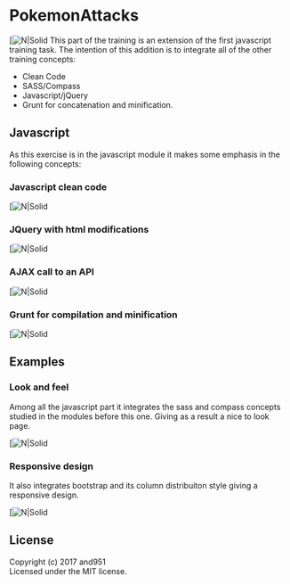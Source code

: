 # PokemonAttacks

[![N|Solid](http://raw.githubusercontent.com/and951/Akurey-Trainings/master/Javascript/PokemonAttacks/img/readmeImages/AkureyPokemon.png )
This part of the training is an extension of the first javascript training task. The intention of this addition is to integrate all of the other training concepts:

- Clean Code
- SASS/Compass
- Javascript/jQuery
- Grunt for concatenation and minification.


## Javascript

As this exercise is in the javascript module it makes some emphasis in the following concepts:

### Javascript clean code

[![N|Solid](http://raw.githubusercontent.com/and951/Akurey-Trainings/master/Javascript/PokemonAttacks/img/readmeImages/cleanCodePractice.png )

### JQuery with html modifications  

[![N|Solid](http://raw.githubusercontent.com/and951/Akurey-Trainings/master/Javascript/PokemonAttacks/img/readmeImages/jqueryWithModifications.png )

### AJAX call to an API  

[![N|Solid](http://raw.githubusercontent.com/and951/Akurey-Trainings/master/Javascript/PokemonAttacks/img/readmeImages/ajaxCall.png )

### Grunt for compilation and minification

[![N|Solid](http://raw.githubusercontent.com/and951/Akurey-Trainings/master/Javascript/PokemonAttacks/img/readmeImages/grunt.png )


## Examples

### Look and feel

Among all the javascript part it integrates the sass and compass concepts studied in the modules before this one.  Giving as a result a nice to look page.

[![N|Solid](http://raw.githubusercontent.com/and951/Akurey-Trainings/master/Javascript/PokemonAttacks/img/readmeImages/pageScreen.png )

### Responsive design

It also integrates bootstrap and its column distribuiton style giving a responsive design.

[![N|Solid](http://raw.githubusercontent.com/and951/Akurey-Trainings/master/Javascript/PokemonAttacks/img/readmeImages/responsiveDesign.png )


## License
Copyright (c) 2017 and951  
Licensed under the MIT license.

